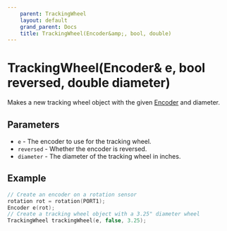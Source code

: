 ```yaml
---
    parent: TrackingWheel
    layout: default
    grand_parent: Docs
    title: TrackingWheel(Encoder&amp;, bool, double)
---
```

# TrackingWheel(Encoder&amp; e, bool reversed, double diameter)
Makes a new tracking wheel object with the given [Encoder](../Encoder/) and diameter.

## Parameters
- `e` - The encoder to use for the tracking wheel.
- `reversed` - Whether the encoder is reversed.
- `diameter` - The diameter of the tracking wheel in inches.

## Example
```cpp
// Create an encoder on a rotation sensor
rotation rot = rotation(PORT1);
Encoder e(rot);
// Create a tracking wheel object with a 3.25" diameter wheel
TrackingWheel trackingWheel(e, false, 3.25);
```